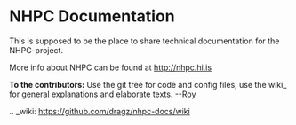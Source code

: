NHPC Documentation
=======================

This is supposed to be the place to share technical documentation for the NHPC-project.

More info about NHPC can be found at http://nhpc.hi.is

**To the contributors:**  Use the git tree for code and config files, use the wiki_ for
general explanations and elaborate texts.  --Roy

.. _wiki: https://github.com/dragz/nhpc-docs/wiki